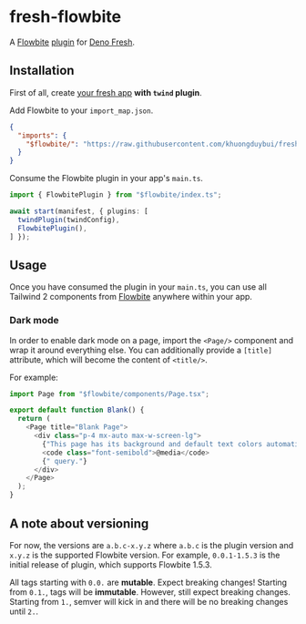 # fresh-flowbite
A [Flowbite](https://flowbite.com/) [plugin](https://fresh.deno.dev/docs/concepts/plugins) for [Deno Fresh](https://fresh.deno.dev/).

## Installation

First of all, create [your fresh app](https://fresh.deno.dev/docs/getting-started/create-a-project) **with `twind` plugin**.

Add Flowbite to your `import_map.json`.
```json
{
  "imports": {
    "$flowbite/": "https://raw.githubusercontent.com/khuongduybui/fresh-flowbite/0.0.1-1.5.3/",
  }
}
```

Consume the Flowbite plugin in your app's `main.ts`.
```ts
import { FlowbitePlugin } from "$flowbite/index.ts";

await start(manifest, { plugins: [
  twindPlugin(twindConfig),
  FlowbitePlugin(),
] });
```

## Usage

Once you have consumed the plugin in your `main.ts`, you can use all Tailwind 2 components from [Flowbite](https://flowbite.com/docs/) anywhere within your app.

### Dark mode

In order to enable dark mode on a page, import the `<Page/>` component and wrap it around everything else.
You can additionally provide a `[title]` attribute, which will become the content of `<title/>`.

For example:
```ts
import Page from "$flowbite/components/Page.tsx";

export default function Blank() {
  return (
    <Page title="Blank Page">
      <div class="p-4 mx-auto max-w-screen-lg">
        {"This page has its background and default text colors automatically changed according to dark mode "}
        <code class="font-semibold">@media</code>
        {" query."}
      </div>
    </Page>
  );
}
```

## A note about versioning

For now, the versions are `a.b.c-x.y.z` where `a.b.c` is the plugin version and `x.y.z` is the supported Flowbite version.
For example, `0.0.1-1.5.3` is the initial release of plugin, which supports Flowbite 1.5.3.

All tags starting with `0.0.` are **mutable**. Expect breaking changes!
Starting from `0.1.`, tags will be **immutable**. However, still expect breaking changes.
Starting from `1.`, semver will kick in and there will be no breaking changes until `2.`.

